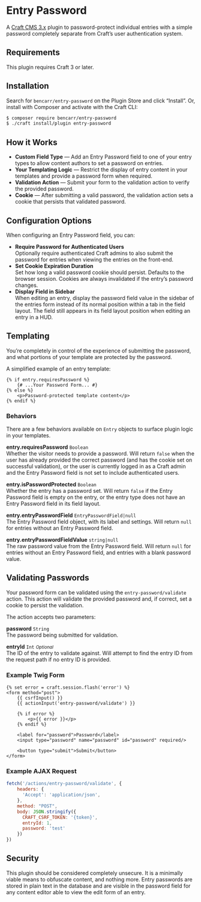 # Entry Password

A [Craft CMS 3.x](https://docs.craftcms.com/v3/) plugin to password-protect individual entries with a simple password completely separate from Craft’s user authentication system. 

## Requirements

This plugin requires Craft 3 or later.

## Installation

Search for `bencarr/entry-password` on the Plugin Store and click “Install”. Or, install with Composer and activate with the Craft CLI:

```bash
$ composer require bencarr/entry-password
$ ./craft install/plugin entry-password
```

## How it Works

* **Custom Field Type** — Add an Entry Password field to one of your entry types to allow content authors to set a password on entries. 
* **Your Templating Logic** — Restrict the display of entry content in your templates and provide a password form when required.
* **Validation Action** — Submit your form to the validation action to verify the provided password.
* **Cookie** — After submitting a valid password, the validation action sets a cookie that persists that validated password.

## Configuration Options

When configuring an Entry Password field, you can:

* **Require Password for Authenticated Users**<br>
Optionally require authenticated Craft admins to also submit the password for entries when viewing the entries on the front-end.
* **Set Cookie Expiration Duration**<br>
Set how long a valid password cookie should persist. Defaults to the browser session. Cookies are always invalidated if the entry’s password changes.
* **Display Field in Sidebar**<br>
When editing an entry, display the password field value in the sidebar of the entries form instead of its normal position within a tab in the field layout. The field still appears in its field layout position when editing an entry in a HUD.

## Templating

You’re completely in control of the experience of submitting the password, and what portions of your template are protected by the password.

A simplified example of an entry template:
```twig
{% if entry.requiresPassword %}
    {# ...Your Password Form... #}
{% else %}
    <p>Password-protected template content</p>
{% endif %}
```

### Behaviors

There are a few behaviors available on `Entry` objects to surface plugin logic in your templates.

**entry.requiresPassword** `Boolean`<br>
Whether the visitor needs to provide a password. Will return `false` when the user has already provided the correct password (and has the cookie set on successful validation), or the user is currently logged in as a Craft admin and the Entry Password field is not set to include authenticated users.

**entry.isPasswordProtected** `Boolean`<br>
Whether the entry has a password set. Will return `false` if the Entry Password field is empty on the entry, or the entry type does not have an Entry Password field in its field layout.

**entry.entryPasswordField** `EntryPasswordField|null`<br>
The Entry Password field object, with its label and settings. Will return `null` for entries without an Entry Password field.

**entry.entryPasswordFieldValue** `string|null`<br>
The raw password value from the Entry Password field. Will return `null` for entries without an Entry Password field, and entries with a blank password value. 

## Validating Passwords

Your password form can be validated using the `entry-password/validate` action. This action will validate the provided password and, if correct, set a cookie to persist the validation. 

The action accepts two parameters:

**password** `String`<br>
The password being submitted for validation.

**entryId** `Int` <small>_Optional_</small><br>
The ID of the entry to validate against. Will attempt to find the entry ID from the request path if no entry ID is provided. 

### Example Twig Form
```twig
{% set error = craft.session.flash('error') %}
<form method="post">
    {{ csrfInput() }}
    {{ actionInput('entry-password/validate') }}

    {% if error %}
        <p>{{ error }}</p>
    {% endif %}

    <label for="password">Password</label>
    <input type="password" name="password" id="password" required/>

    <button type="submit">Submit</button>
</form>
```

### Example AJAX Request
```javascript
fetch('/actions/entry-password/validate', {
    headers: {
      'Accept': 'application/json',
    },
    method: "POST", 
    body: JSON.stringify({
      CRAFT_CSRF_TOKEN: '{token}',
      entryId: 1,
      password: 'test'
    })
})
```

## Security

This plugin should be considered completely unsecure. It is a minimally viable means to obfuscate content, and nothing more. Entry passwords are stored in plain text in the database and are visible in the password field for any content editor able to view the edit form of an entry. 
